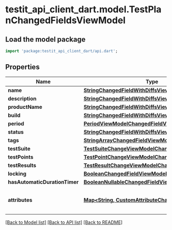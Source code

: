 # testit_api_client_dart.model.TestPlanChangedFieldsViewModel

## Load the model package
```dart
import 'package:testit_api_client_dart/api.dart';
```

## Properties
Name | Type | Description | Notes
------------ | ------------- | ------------- | -------------
**name** | [**StringChangedFieldWithDiffsViewModel**](StringChangedFieldWithDiffsViewModel.md) |  | [optional] 
**description** | [**StringChangedFieldWithDiffsViewModel**](StringChangedFieldWithDiffsViewModel.md) |  | [optional] 
**productName** | [**StringChangedFieldWithDiffsViewModel**](StringChangedFieldWithDiffsViewModel.md) |  | [optional] 
**build** | [**StringChangedFieldWithDiffsViewModel**](StringChangedFieldWithDiffsViewModel.md) |  | [optional] 
**period** | [**PeriodViewModelChangedFieldViewModel**](PeriodViewModelChangedFieldViewModel.md) |  | [optional] 
**status** | [**StringChangedFieldWithDiffsViewModel**](StringChangedFieldWithDiffsViewModel.md) |  | [optional] 
**tags** | [**StringArrayChangedFieldViewModel**](StringArrayChangedFieldViewModel.md) |  | [optional] 
**testSuite** | [**TestSuiteChangeViewModelChangedFieldViewModel**](TestSuiteChangeViewModelChangedFieldViewModel.md) |  | [optional] 
**testPoints** | [**TestPointChangeViewModelChangedFieldViewModel**](TestPointChangeViewModelChangedFieldViewModel.md) |  | [optional] 
**testResults** | [**TestResultChangeViewModelChangedFieldViewModel**](TestResultChangeViewModelChangedFieldViewModel.md) |  | [optional] 
**locking** | [**BooleanChangedFieldViewModel**](BooleanChangedFieldViewModel.md) |  | [optional] 
**hasAutomaticDurationTimer** | [**BooleanNullableChangedFieldViewModel**](BooleanNullableChangedFieldViewModel.md) |  | [optional] 
**attributes** | [**Map<String, CustomAttributeChangeModel>**](CustomAttributeChangeModel.md) |  | [optional] [default to const {}]

[[Back to Model list]](../README.md#documentation-for-models) [[Back to API list]](../README.md#documentation-for-api-endpoints) [[Back to README]](../README.md)


